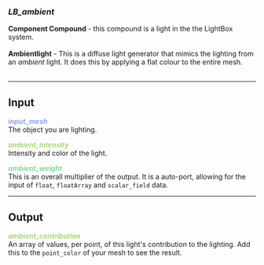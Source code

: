 ### ***LB_ambient***
**Component Compound** - this compound is a light in the the LightBox system.<br /><br />
**Ambientlight** - This is a diffuse light generator that mimics the lighting from an *ambient* light.  It does this by applying a flat colour to the entire mesh.<br /><br />

***
## Input
<span style="color:#90A3F4">***input_mesh***</span>
<br />The object you are lighting.

<span style="color:#A8D977">***ambient_intensity***</span>
<br />Intensity and color of the light.

<span style="color:#82D99F">***ambient_weight***</span>
<br />This is an overall multiplier of the output.  It is a auto-port, allowing for the input of `float`, `floatArray` and `scalar_field` data.

***
## Output
<span style="color:#A8D977">***ambient_contribution***</span>
<br />An array of values, per point, of this light's contribution to the lighting.  Add this to the `point_color` of your mesh to see the result.

